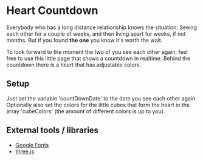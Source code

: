 # Heart Countdown
Everybody who has a long distance relationship knows the situation: Seeing each other for a couple of weeks, and then living apart for weeks, if not months. But if you found **the one** you know it's worth the wait.

To look forward to the moment the two of you see each other again, feel free to use this little page that shows a countdown in realtime. Behind the countdown there is a heart that has adjustable colors.

## Setup
Just set the variable 'countDownDate' to the date you see each other again. Optionally also set the colors for the little cubes that form the heart in the array 'cubeColors' (the amount of different colors is up to you).

## External tools / libraries
* [Google Fonts](https://www.google.com/fonts)
* [three.js](http://threejs.org/)
